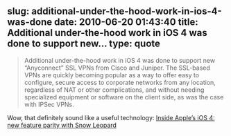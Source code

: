 slug: additional-under-the-hood-work-in-ios-4-was-done
date: 2010-06-20 01:43:40
title: Additional under-the-hood work in iOS 4 was done to support new...
type: quote
---

> Additional under-the-hood work in iOS 4 was done to support new “Anyconnect” SSL VPNs from Cisco and Juniper. The SSL-based VPNs are quickly becoming popular as a way to offer easy to configure, secure access to corporate networks from any location, regardless of NAT or other complications, and without needing specialized equipment or software on the client side, as was the case with IPSec VPNs.

Wow, that definitely sound like a useful technology: [Inside Apple’s iOS 4: new feature parity with Snow Leopard](http://www.appleinsider.com/articles/10/06/18/inside_apples_ios_4_new_feature_parity_with_snow_leopard.html)
